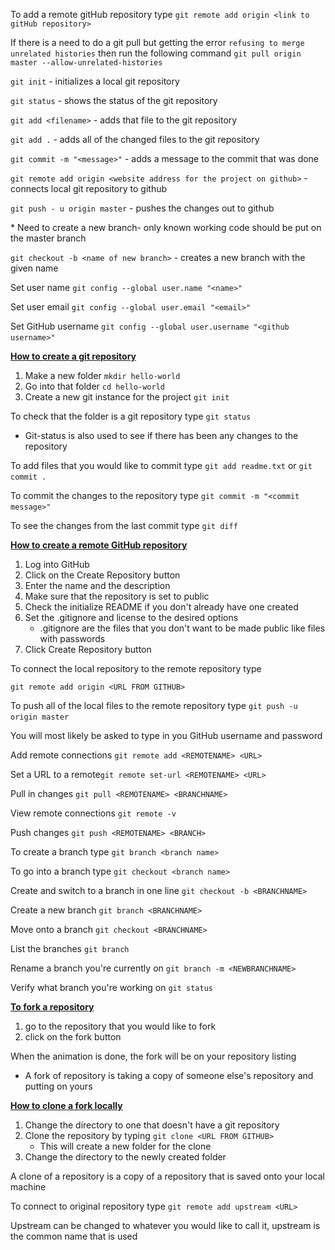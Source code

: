 To add a remote gitHub repository type `git remote add origin <link to gitHub repository>`

If there is a need to do a git pull but getting the error `refusing to merge unrelated histories` then run the following command `git pull origin master --allow-unrelated-histories`







`git init` - initializes a local git repository

`git status` - shows the status of the git repository

`git add <filename>` - adds that file to the git repository

`git add .` - adds all of the changed files to the git repository

`git commit -m "<message>"` - adds a message to the commit that was done

`git remote add origin <website address for the project on github>` - connects local git repository to github

`git push - u origin master` - pushes the changes out to github

 

\* Need to create a new branch- only known working code should be put on the master branch

`git checkout -b <name of new branch>` - creates a new branch with the given name

Set user name `git config --global user.name "<name>"` 

Set user email `git config --global user.email "<email>"` 

Set GitHub username `git config --global user.username "<github username>"` 

 

**<u>How to create a git repository</u>** 

1. Make a new folder `mkdir hello-world` 
2. Go into that folder `cd hello-world`
3. Create a new git instance for the project `git init` 

 

To check that the folder is a git repository type `git status` 

- Git-status is also used to see if there has been any changes to the repository 

 

To add files that you would like to commit type `git add readme.txt` or `git commit .` 

To commit the changes to the repository type `git commit -m "<commit message>"` 

To see the changes from the last commit type `git diff` 

 

**<u>How to create a remote GitHub repository</u>** 

1. Log into GitHub 
2. Click on the Create Repository button 
3. Enter the name and the description  
4. Make sure that the repository is set to public 
5. Check the initialize README if you don't already have one created 
6. Set the .gitignore and license to the desired options  
   - .gitignore are the files that you don't want to be made public like files with passwords 
7. Click Create Repository button 

 

To connect the local repository to the remote repository type

`git remote add origin <URL FROM GITHUB>` 

To push all of the local files to the remote repository type `git push -u origin master` 

You will most likely be asked to type in you GitHub username and password 

 

Add remote connections `git remote add <REMOTENAME> <URL> `

Set a URL to a remote`git remote set-url <REMOTENAME> <URL>`  

Pull in changes `git pull <REMOTENAME> <BRANCHNAME>`  

View remote connections `git remote -v`  

Push changes `git push <REMOTENAME> <BRANCH> ` 

To create a branch type `git branch <branch name>` 

To go into a branch type `git checkout <branch name>` 

Create and switch to a branch in one line `git checkout -b <BRANCHNAME>` 

Create a new branch `git branch <BRANCHNAME>` 

Move onto a branch `git checkout <BRANCHNAME>` 

List the branches `git branch` 

Rename a branch you're currently on `git branch -m <NEWBRANCHNAME>` 

Verify what branch you're working on `git status` 

 



**<u>To fork a repository</u>** 

1. go to the repository that you would like to fork  
2. click on the fork button 

When the animation is done, the fork will be on your repository listing 

- A fork of repository is taking a copy of someone else's repository and putting on yours 

 

**<u>How to clone a fork locally</u>** 

1. Change the directory to one that doesn't have a git repository 
2. Clone the repository by typing `git clone <URL FROM GITHUB>` 
   - This will create a new folder for the clone 
3. Change the directory to the newly created folder 

A clone of a repository is a copy of a repository that is saved onto your local machine

 

To connect to original repository type `git remote add upstream <URL>` 

Upstream can be changed to whatever you would like to call it, upstream is the common name that is used 

 



 

